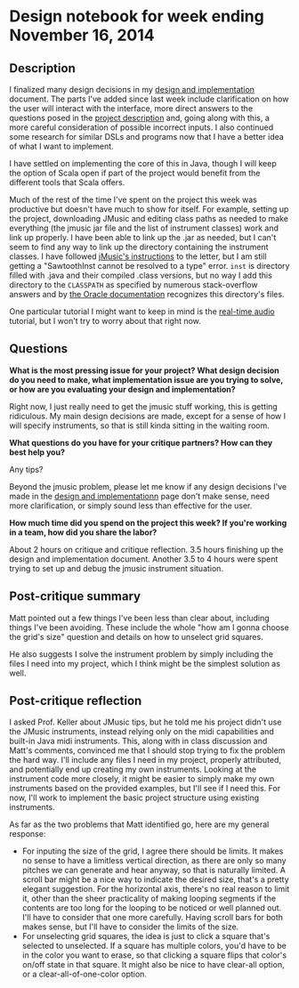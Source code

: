 # Design notebook for week ending November 16, 2014

## Description

I finalized many design decisions in my 
[design and implementation](https://github.com/cvcal/NoteMatrixWithTonality/blob/master/documents/design_and_implementation.md) 
document. The parts I've added since last week include clarification on how 
the user will interact with the interface, more direct answers to the 
questions posed in the 
[project description](http://www.cs.hmc.edu/~benw/teaching/cs111_fa14/project.html#description) 
and, going along with this, a more careful consideration of possible incorrect 
inputs. I also continued some research for similar DSLs and programs now that I
have a better idea of what I want to implement.

I have settled on implementing the core of this in Java, though I will keep 
the option of Scala open if part of the project would benefit from the 
different tools that Scala offers. 

Much of the rest of the time I've spent on the project this week was 
productive but doesn't have much to show for itself. For example, setting up 
the project, downloading JMusic and editing class paths as needed to make 
everything (the jmusic jar file and the list of instrument classes) work 
and link up properly. I have been able to link up the .jar as needed, but 
I can't seem to find any way to link up the directory containing the 
instrument classes. I have followed 
[jMusic's instructions](http://explodingart.com/jmusic/GetjMusic.html) 
to the letter, but I am still getting a "SawtoothInst cannot be resolved to a 
type" error. `inst` is directory filled with .java and their compiled .class 
versions, but no way I add this directory to the `CLASSPATH` as specified by 
numerous stack-overflow answers and by 
[the Oracle documentation](https://docs.oracle.com/javase/7/docs/technotes/tools/solaris/classpath.html) 
recognizes this directory's files.

One particular tutorial I might want to keep in mind is the 
[real-time audio](http://explodingart.com/jmusic/jmtutorial/RealtimeAudio.html)
tutorial, but I won't try to worry about that right now.


## Questions

**What is the most pressing issue for your project? What design decision do
you need to make, what implementation issue are you trying to solve, or how
are you evaluating your design and implementation?**

Right now, I just really need to get the jmusic stuff working, this is getting 
ridiculous. My main design decisions are made, except for a sense of how 
I will specify instruments, so that is still kinda sitting in the waiting room.

**What questions do you have for your critique partners? How can they best help
you?**

Any tips? 

Beyond the jmusic problem, please let me know if any design decisions I've 
made in the 
[design and implementationn](https://github.com/cvcal/NoteMatrixWithTonality/blob/master/documents/design_and_implementation.md) 
page don't make sense, need more clarification, or simply sound less than 
effective for the user.

**How much time did you spend on the project this week? If you're working in a
team, how did you share the labor?**

About 2 hours on critique and critique reflection. 3.5 hours finishing 
up the design and implementation document. Another 3.5 to 4 hours were spent
trying to set up and debug the jmusic instrument situation. 

## Post-critique summary

Matt pointed out a few things I've been less than clear about, including 
things I've been avoiding. These include the whole "how am I gonna choose the
grid's size" question and details on how to unselect grid squares.

He also suggests I solve the instrument problem by simply including the files
I need into my project, which I think might be the simplest solution as well.

## Post-critique reflection

I asked Prof. Keller about JMusic tips, but he told me his project didn't use 
the JMusic instruments, instead relying only on the midi capabilities and 
built-in Java midi instruments. This, along with in class discussion and 
Matt's comments, convinced me that I should stop trying to fix the problem the 
hard way. I'll include any files I need in my project, properly attributed, and
potentially end up creating my own instruments. Looking at the instrument code
more closely, it might be easier to simply make my own instruments based on the
provided examples, but I'll see if I need this. For now, I'll work to 
implement the basic project structure using existing instruments.

As far as the two problems that Matt identified go, here are my general 
response:
* For inputing the size of the grid, I agree there should be limits. It makes 
  no sense to have a limitless vertical direction, as there are only so many 
  pitches we can generate and hear anyway, so that is naturally limited. A 
  scroll bar might be a nice way to indicate the desired size, that's a pretty 
  elegant suggestion. For the horizontal axis, there's no real reason to limit 
  it, other than the sheer practicality of making looping segments if the 
  contents are too long for the looping to be noticed or well planned out. 
  I'll have to consider that one more carefully. Having scroll bars for both 
  makes sense, but I'll have to consider the limits of the size.
* For unselecting grid squares, the idea is just to click a square that's 
  selected to unselected. If a square has multiple colors, you'd have to be in 
  the color you want to erase, so that clicking a square flips that color's 
  on/off state in that square. It might also be nice to have clear-all option, 
  or a clear-all-of-one-color option.


